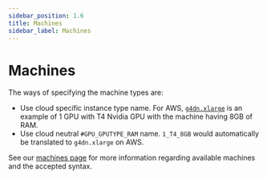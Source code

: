```yaml
---
sidebar_position: 1.6
title: Machines
sidebar_label: Machines
---
```


# Machines

The ways of specifying the machine types are:

- Use cloud specific instance type name.  For AWS, [`g4dn.xlarge`](https://aws.amazon.com/ec2/instance-types/g4/) is an example of 1 GPU with T4 Nvidia GPU with the machine having 8GB of RAM.
- Use cloud neutral `#GPU_GPUTYPE_RAM` name.  `1_T4_8GB` would automatically be translated to `g4dn.xlarge` on AWS.  

See our [machines page](../../platform/3_machines.md) for more information regarding available machines and the accepted syntax.
